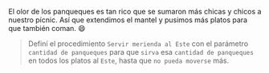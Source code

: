 <gs-attire attire-url="https://raw.githubusercontent.com/MumukiProject/mumuki-guia-gobstones-practica-procedimientos-con-parametros-kids/master/assets/attires/config_1551467293530.json"></gs-attire>

<gs-toolbox toolbox-url="https://raw.githubusercontent.com/MumukiProject/mumuki-guia-gobstones-practica-procedimientos-con-parametros-kids/master/assets/toolbox_1551466079639.xml"></gs-toolbox>

El olor de los panqueques es tan rico que se sumaron más chicas y chicos a nuestro pícnic. Así que extendimos el mantel y pusimos más platos para que también coman. :smile:

> Definí el procedimiento `Servir merienda al Este` con el parámetro `cantidad de panqueques` para que `sirva` esa `cantidad de panqueques` en todos los platos al `Este`, hasta que `no pueda moverse` más.